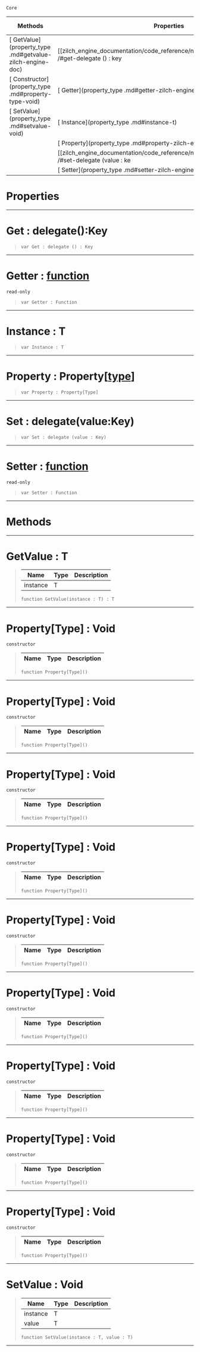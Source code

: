  `Core`

|Methods|Properties|Base Classes|Derived Classes|
|---|---|---|---|
|[ GetValue](property_type .md#getvalue-zilch-engine-doc)|[[zilch_engine_documentation/code_reference/nada_base_types/property_type /#get-delegate () : key | Get]]| | |
|[ Constructor](property_type .md#property-type-void)|[ Getter](property_type .md#getter-zilch-engine-docum)| | |
|[ SetValue](property_type .md#setvalue-void)|[ Instance](property_type .md#instance-t)| | |
| |[ Property](property_type .md#property-zilch-engine-doc)| | |
| |[[zilch_engine_documentation/code_reference/nada_base_types/property_type /#set-delegate (value : ke | Set]]| | |
| |[ Setter](property_type .md#setter-zilch-engine-docum)| | |


 #  Properties


---  
 #  Get : delegate():Key

> 
> ``` lang=cpp, name=Nada
> var Get : delegate () : Key


---  
 #  Getter : [function](function.md)

 `read-only`

> 
> ``` lang=cpp, name=Nada
> var Getter : Function


---  
 #  Instance : T

> 
> ``` lang=cpp, name=Nada
> var Instance : T


---  
 #  Property : Property[[type](type.md)]

> 
> ``` lang=cpp, name=Nada
> var Property : Property[Type]


---  
 #  Set : delegate(value:Key)

> 
> ``` lang=cpp, name=Nada
> var Set : delegate (value : Key)


---  
 #  Setter : [function](function.md)

 `read-only`

> 
> ``` lang=cpp, name=Nada
> var Setter : Function


---  
 #  Methods


---  
 #  GetValue : T

> 
> |Name|Type|Description|
> |---|---|---|
> |instance|T| |
> ``` lang=cpp, name=Nada
> function GetValue(instance : T) : T
> ``` 


---  
 #  Property[Type] : Void

 `constructor`

> 
> |Name|Type|Description|
> |---|---|---|
> ``` lang=cpp, name=Nada
> function Property[Type]()
> ``` 


---  
 #  Property[Type] : Void

 `constructor`

> 
> |Name|Type|Description|
> |---|---|---|
> ``` lang=cpp, name=Nada
> function Property[Type]()
> ``` 


---  
 #  Property[Type] : Void

 `constructor`

> 
> |Name|Type|Description|
> |---|---|---|
> ``` lang=cpp, name=Nada
> function Property[Type]()
> ``` 


---  
 #  Property[Type] : Void

 `constructor`

> 
> |Name|Type|Description|
> |---|---|---|
> ``` lang=cpp, name=Nada
> function Property[Type]()
> ``` 


---  
 #  Property[Type] : Void

 `constructor`

> 
> |Name|Type|Description|
> |---|---|---|
> ``` lang=cpp, name=Nada
> function Property[Type]()
> ``` 


---  
 #  Property[Type] : Void

 `constructor`

> 
> |Name|Type|Description|
> |---|---|---|
> ``` lang=cpp, name=Nada
> function Property[Type]()
> ``` 


---  
 #  Property[Type] : Void

 `constructor`

> 
> |Name|Type|Description|
> |---|---|---|
> ``` lang=cpp, name=Nada
> function Property[Type]()
> ``` 


---  
 #  Property[Type] : Void

 `constructor`

> 
> |Name|Type|Description|
> |---|---|---|
> ``` lang=cpp, name=Nada
> function Property[Type]()
> ``` 


---  
 #  Property[Type] : Void

 `constructor`

> 
> |Name|Type|Description|
> |---|---|---|
> ``` lang=cpp, name=Nada
> function Property[Type]()
> ``` 


---  
 #  SetValue : Void

> 
> |Name|Type|Description|
> |---|---|---|
> |instance|T| |
> |value|T| |
> ``` lang=cpp, name=Nada
> function SetValue(instance : T, value : T)
> ``` 


---  
 

 